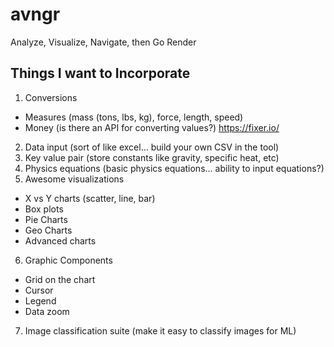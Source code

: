 # avngr
Analyze, Visualize, Navigate, then Go Render


## Things I want to Incorporate
1. Conversions
  - Measures (mass (tons, lbs, kg), force, length, speed)
  - Money (is there an API for converting values?) https://fixer.io/
2. Data input (sort of like excel... build your own CSV in the tool)
3. Key value pair (store constants like gravity, specific heat, etc)
4. Physics equations (basic physics equations... ability to input equations?)
5. Awesome visualizations
  - X vs Y charts (scatter, line, bar)
  - Box plots
  - Pie Charts
  - Geo Charts
  - Advanced charts
6. Graphic Components
  - Grid on the chart
  - Cursor
  - Legend
  - Data zoom
7. Image classification suite (make it easy to classify images for ML)

